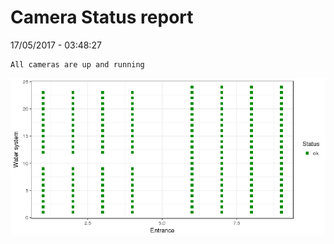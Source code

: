 Camera Status report
================
17/05/2017 - 03:48:27

    All cameras are up and running

![](camreport_files/figure-markdown_github/unnamed-chunk-2-1.png)
